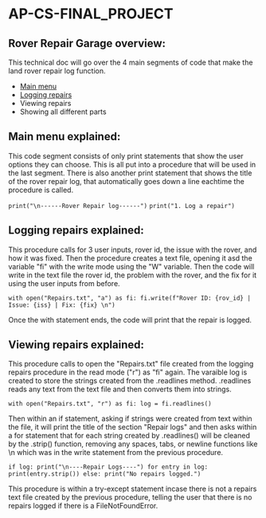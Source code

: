 # AP-CS-FINAL_PROJECT
## Rover Repair Garage overview:
This technical doc will go over the 4 main segments of code that make the land rover repair log function.

- [Main menu](#main-menu-explained)
- [Logging repairs](#logging-repairs-explained)
- Viewing repairs
- Showing all different parts


## Main menu explained:
This code segment consists of only print statements that show the user options they can choose. This is all put into a procedure that will be used in the last segment. There is also another print statement that shows the title of the rover repair log, that automatically goes down a line eachtime the procedure is called.

`print("\n------Rover Repair log------")`
`print("1. Log a repair")`


## Logging repairs explained:
This procedure calls for 3 user inputs, rover id, the issue with the rover, and how it was fixed. Then the procedure creates a text file, opening it asd the variable "fi" with the write mode using the "W" variable. Then the code will write in the text file the rover id, the problem with the rover, and the fix for it using the user inputs from before. 

 `with open("Repairs.txt", "a") as fi:
        fi.write(f"Rover ID: {rov_id} | Issue: {iss} | Fix: {fix} \n")`
  
Once the with statement ends, the code will print that the repair is logged.


## Viewing repairs explained:
This procedure calls to open the "Repairs.txt" file created from the logging repairs procedure in the read mode ("r") as "fi" again. The varaible log is created to store the strings created from the .readlines method. .readlines reads any text from the text file and then converts them into strings.

`with open("Repairs.txt", "r") as fi:
            log = fi.readlines()`

Then within an if statement, asking if strings were created from text within the file, it will print the title of the section "Repair logs" and then asks within a for statement that for each string created by .readlines() will be cleaned by the .strip() function, removing any spaces, tabs, or newline functions like \n which was in the write statement from the previous procedure. 

`if log:
                print("\n----Repair Logs----")
                for entry in log:
                    print(entry.strip())
            else:
                 print("No repairs logged.")`

This procedure is within a try-except statement incase there is not a repairs text file created by the previous procedure, telling the user that there is no repairs logged if there is a FileNotFoundError.
